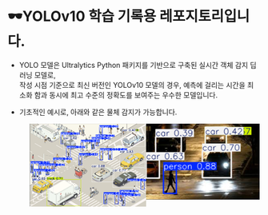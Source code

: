 # 🕶️YOLOv10 학습 기록용 레포지토리입니다.
  
- YOLO 모델은 Ultralytics Python 패키지를 기반으로 구축된 실시간 객체 감지 딥러닝 모델로,  
작성 시점 기준으로 최신 버전인 YOLOv10 모델의 경우, 예측에 걸리는 시간을 최소화 함과 동시에 최고 수준의 정확도를 보여주는 우수한 모델입니다.
  
- 기초적인 예시로, 아래와 같은 물체 감지가 가능합니다.

  <div style='display: flex; flex-direction: row; margin-left: 20px; margin-top: 10px;'>
    <div>
      <img src='./predicted_images/new_test_pred.png' width='400px' style='margin-right: 10px;'>
    </div>
    <div>
      <img src='./predicted_images/the_test_pred.png' width='400px'>
    </div>
  </div>
